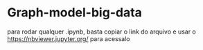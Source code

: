 # Graph-model-big-data
para rodar qualquer .ipynb, basta copiar o link do arquivo e usar o https://nbviewer.jupyter.org/
para acessalo
